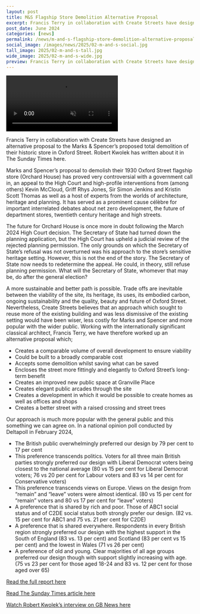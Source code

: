 ```yaml
---
layout: post
title: M&S Flagship Store Demolition Alternative Proposal
excerpt: Francis Terry in collaboration with Create Streets have designed an alternative proposal to the Marks & Spencer’s proposed total demolition of their historic store in Oxford Street. Robert Kwolek has written about it in The Sunday Times here.
post_date: June 2024
categories: [news]
permalink: /news/m-and-s-flagship-store-demolition-alternative-proposal/
social_image: /images/news/2025/02-m-and-s-social.jpg
tall_image: 2025/02-m-and-s-tall.jpg
wide_image: 2025/02-m-and-s-wide.jpg
preview: Francis Terry in collaboration with Create Streets have designed an alternative proposal to the Marks & Spencer’s proposed total demolition of their historic store in Oxford Street. Robert Kwolek has written about it in The Sunday Times here.
---
```


<div class="video-wrapper">
	<video autoplay muted loop playsinline>
    	<source src="/media/FT-Walking-Painting.mp4" type="video/mp4" />
    	Your browser does not support the video tag.
	</video>
</div>



Francis Terry in collaboration with Create Streets have designed an alternative proposal to the Marks & Spencer’s proposed total demolition of their historic store in Oxford Street. Robert Kwolek has written about it in The Sunday Times here.

Marks and Spencer’s proposal to demolish their 1930 Oxford Street flagship store (Orchard House) has proved very controversial with a government call in, an appeal to the High Court and high-profile interventions from (among others) Kevin McCloud, Griff Rhys Jones, Sir Simon Jenkins and Kristin Scott Thomas as well as a host of experts from the worlds of architecture, heritage and planning. It has served as a prominent cause célèbre for important interrelated debates about net zero development, the future of department stores, twentieth century heritage and high streets.

The future for Orchard House is once more in doubt following the March 2024 High Court decision. The Secretary of State had turned down the planning application, but the High Court has upheld a judicial review of the rejected planning permission. The only grounds on which the Secretary of State’s refusal was not overturned was his approach to the store’s sensitive heritage setting. However, this is not the end of the story. The Secretary of State now needs to redetermine the appeal. He could, in theory, still refuse planning permission. What will the Secretary of State, whomever that may be, do after the general election?

A more sustainable and better path is possible. Trade offs are inevitable between the viability of the site, its heritage, its uses, its embodied carbon, ongoing sustainability and the quality, beauty and future of Oxford Street. Nevertheless, Create Streets believes that an approach which sought to reuse more of the existing building and was less dismissive of the existing setting would have been wiser, less costly for Marks and Spencer and more popular with the wider public. Working with the internationally significant classical architect, Francis Terry, we have therefore worked up an alternative proposal which;

<ul class="text-list">
	<li>Creates a comparable volume of overall development to ensure viability</li>
	<li>Could be built to a broadly comparable cost</li>
	<li>Accepts some demolition whilst saving what can be saved</li>
	<li>Encloses the street more fittingly and elegantly to Oxford Street’s long-term benefit</li>
	<li>Creates an improved new public space at Granville Place</li>
	<li>Creates elegant public arcades through the site</li>
	<li>Creates a development in which it would be possible to create homes as well as offices and shops</li>
	<li>Creates a better street with a raised crossing and street trees</li>
</ul>

Our approach is much more popular with the general public and this something we can agree on. In a national opinion poll conducted by Deltapoll in February 2024,

<ul class="text-list">
	<li>The British public overwhelmingly preferred our design by 79 per cent to 17 per cent</li>
	<li>This preference transcends politics. Voters for all three main British parties strongly preferred our design with Liberal Democrat voters being closest to the national average (80 vs 15 per cent for Liberal Democrat voters; 76 vs 20 per cent for Labour voters and 83 vs 14 per cent for Conservative voters)</li>
	<li>This preference transcends views on Europe. Views on the design from “remain” and “leave” voters were almost identical. (80 vs 15 per cent for “remain” voters and 80 vs 17 per cent for “leave” voters)</li>
	<li>A preference that is shared by rich and poor. Those of ABC1 social status and of C2DE social status both strongly prefer our design. (82 vs. 15 per cent for ABC1 and 75 vs. 21 per cent for C2DE)</li>
	<li>A preference that is shared everywhere. Respondents in every British region strongly preferred our design with the highest support in the South of England (83 vs. 13 per cent) and Scotland (83 per cent vs 15 per cent) and the lowest in Wales (71 vs 26 per cent)</li>
	<li>A preference of old and young. Clear majorities of all age groups preferred our design though with support slightly increasing with age. (75 vs 23 per cent for those aged 18-24 and 83 vs. 12 per cent for those aged over 65)</li>
</ul>

<a href="https://www.createstreets.com/wp-content/uploads/2024/06/OrchardHouse_110624.pdf" alt="Orchard House Saved?" rel="noreply noopener noreferrer" target="_blank">Read the full report here</a>

<a href="https://www.thetimes.com/life-style/property-home/article/marks-and-spencers-oxford-street-battle-ask-the-public-what-they-think-xmjxf0crr" alt="Marks & Spencer’s Oxford Street battle? Ask the public what they think" rel="noreply noopener noreferrer" target="_blank">Read The Sunday Times article here</a>

<a href="https://www.createstreets.com/wp-content/uploads/2024/06/RK-on-GB-News-180624-1.mp4" alt="Make Britain Beautiful Again" rel="noreply noopener noreferrer" target="_blank">Watch Robert Kwolek’s interview on GB News here</a>

    



